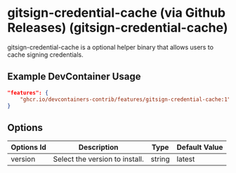 
# gitsign-credential-cache (via Github Releases) (gitsign-credential-cache)

gitsign-credential-cache is a optional helper binary that allows users to cache signing credentials.

## Example DevContainer Usage

```json
"features": {
    "ghcr.io/devcontainers-contrib/features/gitsign-credential-cache:1": {}
}
```

## Options

| Options Id | Description | Type | Default Value |
|-----|-----|-----|-----|
| version | Select the version to install. | string | latest |


